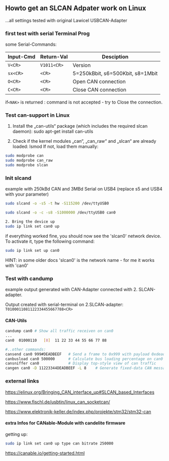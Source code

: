 ## Howto get an SLCAN Adpater work on Linux

...all settings tested with original Lawicel USBCAN-Adapter

### first test with serial Terminal Prog
some Serial-Commands:

Input-Cmd    | Return-Val  | Desciption
-------------|--------------------|-----------
`V<CR>`      | `V1011<CR>`        | Version
`sx<CR>`     | `<CR>`             | 5=250kBbit, s6=500Kbit, s8=1Mbit
`O<CR>`      | `<CR>`             | Open CAN connection
`C<CR>`      | `<CR>`             | Close CAN connection

if`<NAK>` is returned : command is not accepted - try to Close the connection.

### Test can-support in Linux
1. Install the „can-utils“ package (which includes the required slcan daemon):
sudo apt-get install can-utils

2. Check if the kernel modules „can“, „can_raw“ and „slcan“ are already loaded:
lsmod
If not, load them manually:

```bash
sudo modprobe can
sudo modprobe can_raw
sudo modprobe slcan

```

### Init slcand
example with 250kBd CAN and 3MBd Serial on USB4 (replace s5 and USB4 with your parameter)

```bash
sudo slcand -o -s5 -t hw -S115200 /dev/ttyUSB0

sudo slcand -o -c -s8 -S1000000 /dev/ttyUSB0 can0 

2. Bring the device up
sudo ip link set can0 up 
```

if everything worked fine, you should now see the 'slcan0' network device. To activate it,
type the following command:

```bash
sudo ip link set up can0
```

HINT: in some older docs 'slcan0' is the network name - for me it works with 'can0'

### Test with candump
example output generated with CAN-Adapter connected with 2. SLCAN-adapter.

Output created with serial-terminal on 2.SLCAN-adapter:
`T0100011081122334455667788<CR>`

#### CAN-Utils

```bash
candump can0 # Show all traffic receiven on can0
...
can0  01000110   [8]  11 22 33 44 55 66 77 88

#..other commands:
cansend can0 999#DEADBEEF   # Send a frame to 0x999 with payload 0xdeadbeef
canbusload can0 500000      # Calculate bus loading percentage on can0 
cansniffer can0             # Display top-style view of can traffic
cangen can0 -D 11223344DEADBEEF -L 8    # Generate fixed-data CAN messages
```

### external links
<https://elinux.org/Bringing_CAN_interface_up#SLCAN_based_Interfaces>

<https://www.fischl.de/usbtin/linux_can_socketcan/>

<https://www.elektronik-keller.de/index.php/projekte/stm32/stm32-can>

#### extra Infos for CANable-Module with candelite firmware

getting up:

```bash
sudo ip link set can0 up type can bitrate 250000
 ```

<https://canable.io/getting-started.html>
